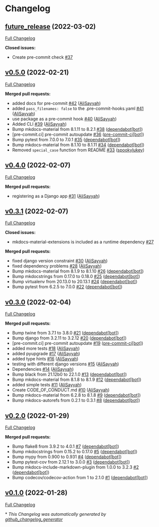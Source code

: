 # Changelog

## [future_release](https://github.com/AliSayyah/django-urlconfchecks/tree/future_release) (2022-03-02)

[Full Changelog](https://github.com/AliSayyah/django-urlconfchecks/compare/v0.5.0...future_release)

**Closed issues:**

- Create pre-commit check [\#37](https://github.com/AliSayyah/django-urlconfchecks/issues/37)

## [v0.5.0](https://github.com/AliSayyah/django-urlconfchecks/tree/v0.5.0) (2022-02-21)

[Full Changelog](https://github.com/AliSayyah/django-urlconfchecks/compare/v0.4.0...v0.5.0)

**Merged pull requests:**

- added docs for pre-commit  [\#42](https://github.com/AliSayyah/django-urlconfchecks/pull/42) ([AliSayyah](https://github.com/AliSayyah))
- added `pass_filenames: false` to the .pre-commit-hooks.yaml [\#41](https://github.com/AliSayyah/django-urlconfchecks/pull/41) ([AliSayyah](https://github.com/AliSayyah))
- use package as a pre-commit hook [\#40](https://github.com/AliSayyah/django-urlconfchecks/pull/40) ([AliSayyah](https://github.com/AliSayyah))
- Added CLI [\#39](https://github.com/AliSayyah/django-urlconfchecks/pull/39) ([AliSayyah](https://github.com/AliSayyah))
- Bump mkdocs-material from 8.1.11 to 8.2.1 [\#38](https://github.com/AliSayyah/django-urlconfchecks/pull/38) ([dependabot[bot]](https://github.com/apps/dependabot))
- \[pre-commit.ci\] pre-commit autoupdate [\#36](https://github.com/AliSayyah/django-urlconfchecks/pull/36) ([pre-commit-ci[bot]](https://github.com/apps/pre-commit-ci))
- Bump pytest from 7.0.0 to 7.0.1 [\#35](https://github.com/AliSayyah/django-urlconfchecks/pull/35) ([dependabot[bot]](https://github.com/apps/dependabot))
- Bump mkdocs-material from 8.1.10 to 8.1.11 [\#34](https://github.com/AliSayyah/django-urlconfchecks/pull/34) ([dependabot[bot]](https://github.com/apps/dependabot))
- Removed `special_case` function from README [\#33](https://github.com/AliSayyah/django-urlconfchecks/pull/33) ([spookylukey](https://github.com/spookylukey))

## [v0.4.0](https://github.com/AliSayyah/django-urlconfchecks/tree/v0.4.0) (2022-02-07)

[Full Changelog](https://github.com/AliSayyah/django-urlconfchecks/compare/v0.3.1...v0.4.0)

**Merged pull requests:**

- registering as a Django app [\#31](https://github.com/AliSayyah/django-urlconfchecks/pull/31) ([AliSayyah](https://github.com/AliSayyah))

## [v0.3.1](https://github.com/AliSayyah/django-urlconfchecks/tree/v0.3.1) (2022-02-07)

[Full Changelog](https://github.com/AliSayyah/django-urlconfchecks/compare/v0.3.0...v0.3.1)

**Closed issues:**

- mkdocs-material-extensions is included as a runtime dependency [\#27](https://github.com/AliSayyah/django-urlconfchecks/issues/27)

**Merged pull requests:**

- fixed django version constraint [\#30](https://github.com/AliSayyah/django-urlconfchecks/pull/30) ([AliSayyah](https://github.com/AliSayyah))
- fixed dependency problems [\#28](https://github.com/AliSayyah/django-urlconfchecks/pull/28) ([AliSayyah](https://github.com/AliSayyah))
- Bump mkdocs-material from 8.1.9 to 8.1.10 [\#26](https://github.com/AliSayyah/django-urlconfchecks/pull/26) ([dependabot[bot]](https://github.com/apps/dependabot))
- Bump mkdocstrings from 0.17.0 to 0.18.0 [\#25](https://github.com/AliSayyah/django-urlconfchecks/pull/25) ([dependabot[bot]](https://github.com/apps/dependabot))
- Bump virtualenv from 20.13.0 to 20.13.1 [\#24](https://github.com/AliSayyah/django-urlconfchecks/pull/24) ([dependabot[bot]](https://github.com/apps/dependabot))
- Bump pytest from 6.2.5 to 7.0.0 [\#22](https://github.com/AliSayyah/django-urlconfchecks/pull/22) ([dependabot[bot]](https://github.com/apps/dependabot))

## [v0.3.0](https://github.com/AliSayyah/django-urlconfchecks/tree/v0.3.0) (2022-02-04)

[Full Changelog](https://github.com/AliSayyah/django-urlconfchecks/compare/v0.2.0...v0.3.0)

**Merged pull requests:**

- Bump twine from 3.7.1 to 3.8.0 [\#21](https://github.com/AliSayyah/django-urlconfchecks/pull/21) ([dependabot[bot]](https://github.com/apps/dependabot))
- Bump django from 3.2.11 to 3.2.12 [\#20](https://github.com/AliSayyah/django-urlconfchecks/pull/20) ([dependabot[bot]](https://github.com/apps/dependabot))
- \[pre-commit.ci\] pre-commit autoupdate [\#19](https://github.com/AliSayyah/django-urlconfchecks/pull/19) ([pre-commit-ci[bot]](https://github.com/apps/pre-commit-ci))
- added more tests [\#18](https://github.com/AliSayyah/django-urlconfchecks/pull/18) ([AliSayyah](https://github.com/AliSayyah))
- added pyupgrade [\#17](https://github.com/AliSayyah/django-urlconfchecks/pull/17) ([AliSayyah](https://github.com/AliSayyah))
- added type hints [\#16](https://github.com/AliSayyah/django-urlconfchecks/pull/16) ([AliSayyah](https://github.com/AliSayyah))
- testing with different django versions [\#15](https://github.com/AliSayyah/django-urlconfchecks/pull/15) ([AliSayyah](https://github.com/AliSayyah))
- Dependencies [\#14](https://github.com/AliSayyah/django-urlconfchecks/pull/14) ([AliSayyah](https://github.com/AliSayyah))
- Bump black from 21.12b0 to 22.1.0 [\#13](https://github.com/AliSayyah/django-urlconfchecks/pull/13) ([dependabot[bot]](https://github.com/apps/dependabot))
- Bump mkdocs-material from 8.1.8 to 8.1.9 [\#12](https://github.com/AliSayyah/django-urlconfchecks/pull/12) ([dependabot[bot]](https://github.com/apps/dependabot))
- added simple tests [\#11](https://github.com/AliSayyah/django-urlconfchecks/pull/11) ([AliSayyah](https://github.com/AliSayyah))
- Create CODE\_OF\_CONDUCT.md [\#10](https://github.com/AliSayyah/django-urlconfchecks/pull/10) ([AliSayyah](https://github.com/AliSayyah))
- Bump mkdocs-material from 6.2.8 to 8.1.8 [\#9](https://github.com/AliSayyah/django-urlconfchecks/pull/9) ([dependabot[bot]](https://github.com/apps/dependabot))
- Bump mkdocs-autorefs from 0.2.1 to 0.3.1 [\#8](https://github.com/AliSayyah/django-urlconfchecks/pull/8) ([dependabot[bot]](https://github.com/apps/dependabot))

## [v0.2.0](https://github.com/AliSayyah/django-urlconfchecks/tree/v0.2.0) (2022-01-29)

[Full Changelog](https://github.com/AliSayyah/django-urlconfchecks/compare/v0.1.0...v0.2.0)

**Merged pull requests:**

- Bump flake8 from 3.9.2 to 4.0.1 [\#7](https://github.com/AliSayyah/django-urlconfchecks/pull/7) ([dependabot[bot]](https://github.com/apps/dependabot))
- Bump mkdocstrings from 0.15.2 to 0.17.0 [\#5](https://github.com/AliSayyah/django-urlconfchecks/pull/5) ([dependabot[bot]](https://github.com/apps/dependabot))
- Bump mypy from 0.900 to 0.931 [\#4](https://github.com/AliSayyah/django-urlconfchecks/pull/4) ([dependabot[bot]](https://github.com/apps/dependabot))
- Bump pytest-cov from 2.12.1 to 3.0.0 [\#3](https://github.com/AliSayyah/django-urlconfchecks/pull/3) ([dependabot[bot]](https://github.com/apps/dependabot))
- Bump mkdocs-include-markdown-plugin from 1.0.0 to 3.2.3 [\#2](https://github.com/AliSayyah/django-urlconfchecks/pull/2) ([dependabot[bot]](https://github.com/apps/dependabot))
- Bump codecov/codecov-action from 1 to 2.1.0 [\#1](https://github.com/AliSayyah/django-urlconfchecks/pull/1) ([dependabot[bot]](https://github.com/apps/dependabot))

## [v0.1.0](https://github.com/AliSayyah/django-urlconfchecks/tree/v0.1.0) (2022-01-28)

[Full Changelog](https://github.com/AliSayyah/django-urlconfchecks/compare/c309fa8e3456efd432eaaed89a37a5a5434881cc...v0.1.0)



\* *This Changelog was automatically generated by [github_changelog_generator](https://github.com/github-changelog-generator/github-changelog-generator)*
